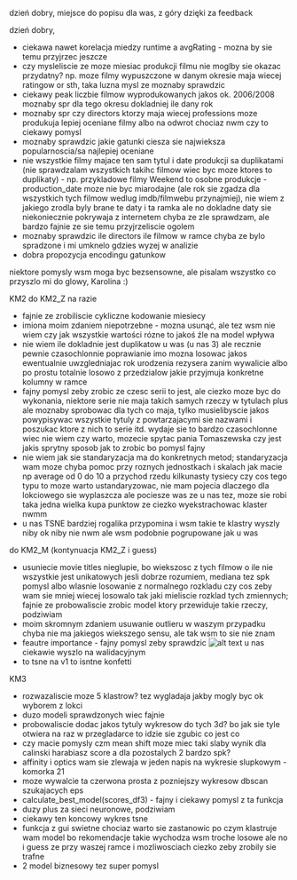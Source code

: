 dzień dobry, miejsce do popisu dla was, z góry dzięki za feedback

dzień dobry,

- ciekawa nawet korelacja miedzy runtime a avgRating - mozna by sie temu przyjrzec jeszcze
- czy mysleliscie ze moze miesiac produkcji filmu nie moglby sie okazac przydatny? np. moze filmy wypuszczone w danym okresie maja wiecej ratingow or sth, taka luzna mysl ze moznaby sprawdzic 
- ciekawy peak liczbie filmow wyprodukowanych jakos ok. 2006/2008 moznaby spr dla tego okresu dokladniej ile dany rok 
- moznaby spr czy directors ktorzy maja wiecej professions moze produkuja lepiej oceniane filmy albo na odwrot chociaz nwm czy to ciekawy pomysl
- moznaby sprawdzic jakie gatunki ciesza sie najwieksza popularnoscia/sa najlepiej oceniane
- nie wszystkie filmy majace ten sam tytul i date produkcji sa duplikatami (nie sprawdzalam wszystkich takihc filmow wiec byc moze ktores to duplikaty) - np. przykladowe filmy Weekend to osobne produkcje - production_date moze nie byc miarodajne (ale rok sie zgadza dla wszystkich tych filmow wedlug imdb/filmwebu przynajmiej), nie wiem z jakiego zrodla byly brane te daty i ta ramka ale no dokladne daty sie niekoniecznie pokrywaja z internetem chyba ze zle sprawdzam, ale bardzo fajnie ze sie temu przyjrzeliscie ogolem 
- moznaby sprawdzic ile directors ile filmow w ramce chyba ze bylo spradzone i mi umknelo gdzies wyzej w analizie
- dobra propozycja encodingu gatunkow 

niektore pomysly wsm moga byc bezsensowne, ale pisalam wszystko co przyszlo mi do glowy, Karolina :)


KM2
do KM2_Z na razie
- fajnie ze zrobiliscie cykliczne kodowanie miesiecy
- imiona moim zdaniem niepotrzebne - mozna usunąć, ale tez wsm nie wiem czy jak wszystkie wartości rózne to jakoś źle na model wpływa 
- nie wiem ile dokladnie jest duplikatow u was (u nas 3) ale recznie pewnie czasochlonnie poprawianie imo mozna losowac jakos ewentualnie uwzgledniajac rok urodzenia rezysera zanim wywalicie albo po prostu totalnie losowo z przedzialow jakie przyjmuja konkretne kolumny w ramce
- fajny pomysl zeby zrobic ze czesc serii to jest, ale ciezko moze byc do wykonania, niektore serie nie maja takich samych rzeczy w tytulach plus ale moznaby sprobowac dla tych co maja, tylko musielibyscie jakos powypisywac wszystkie tytuly z powtarzajacymi sie nazwami i poszukac ktore z nich to serie itd. wydaje sie to bardzo czasochlonne wiec nie wiem czy warto, mozecie spytac pania Tomaszewska czy jest jakis sprytny sposob jak to zrobic bo pomysl fajny
- nie wiem jak sie standaryzacja ma do konkretnych metod; standaryzacja wam moze chyba pomoc przy roznych jednostkach i skalach jak macie np average od 0 do 10 a przychod rzedu kilkunasty tysiecy czy cos tego typu to moze warto ustandaryzowac, nie mam pojecia dlaczego dla lokciowego sie wyplaszcza ale pociesze was ze u nas tez, moze sie robi taka jedna wielka kupa punktow ze ciezko wyekstrachowac klaster nwmm
- u nas TSNE bardziej rogalika przypomina i wsm takie te klastry wyszly niby ok niby nie nwm ale wsm podobnie pogrupowane jak u was

do KM2_M (kontynuacja KM2_Z i guess)
- usuniecie movie titles nieglupie, bo wiekszosc z tych filmow o ile nie wszystkie jest unikatowych jesli dobrze rozumiem, mediana tez spk pomysl albo wlasnie losowanie z normalnego rozkladu czy cos zeby wam sie mniej wiecej losowalo tak jaki mieliscie rozklad tych zmiennych; fajnie ze probowaliscie zrobic model ktory przewiduje takie rzeczy, podziwiam
- moim skromnym zdaniem usuwanie outlieru w waszym przypadku chyba nie ma jakiegos wiekszego sensu, ale tak wsm to sie nie znam
- feautre importance - fajny pomysl zeby sprawdzic
![alt text](image.png) 
u nas ciekawie wyszlo na walidacyjnym
- to tsne na v1 to isntne konfetti

KM3
- rozwazaliscie moze 5 klastrow? tez wygladaja jakby mogly byc ok wyborem z lokci
- duzo modeli sprawdzonych wiec fajnie
- probowaliscie dodac jakos tytuly wykresow do tych 3d? bo jak sie tyle otwiera na raz w przegladarce to idzie sie zgubic co jest co
- czy macie pomysly czm mean shift moze miec taki slaby wynik dla calinski harabiasz score a dla pozostalych 2 bardzo spk?
- affinity i optics wam sie zlewaja w jeden napis na wykresie slupkowym - komorka 21
- moze wywalcie ta czerwona prosta z pozniejszy wykresow dbscan szukajacych eps
- calculate_best_model(scores_df3) - fajny i ciekawy pomysl z ta funkcja
- duzy plus za sieci neuronowe, podziwiam
- ciekawy ten koncowy wykres tsne
- funkcja z gui swietne chociaz warto sie zastanowic po czym klastruje wam model bo rekomendacje takie wychodza wsm troche losowe ale no i guess ze przy waszej ramce i mozliwosciach ciezko zeby zrobily sie trafne
- 2 model biznesowy tez super pomysl
